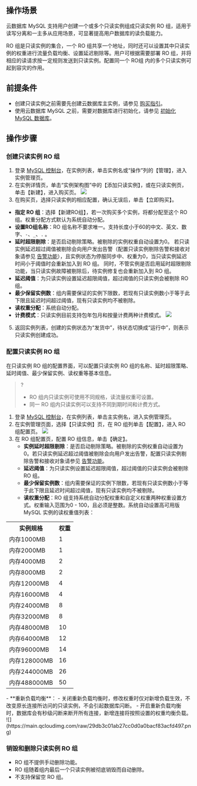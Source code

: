 ## 操作场景
云数据库 MySQL 支持用户创建一个或多个只读实例组成只读实例 RO 组，适用于读写分离和一主多从应用场景，可显著提高用户数据库的读负载能力。

RO 组是只读实例的集合，一个 RO 组共享一个地址，同时还可以设置其中只读实例的权重进行流量负载均衡、设置延迟剔除等。用户可根据需要部署 RO 组，并将相应的读请求按一定规则发送到只读实例。配置同一个 RO组 内的多个只读实例可起到容灾的作用。

## 前提条件
- 创建只读实例之前需要先创建云数据库主实例，请参见 [购买指引](https://cloud.tencent.com/document/product/236/5160)。
- 使用云数据库 MySQL 之前，需要对数据库进行初始化，请参见 [初始化 MySQL 数据库](/doc/product/236/3128)。

## 操作步骤
### 创建只读实例 RO 组
1. 登录 [MySQL 控制台](https://console.cloud.tencent.com/cdb/ )，在实例列表，单击实例名或“操作”列的【管理】，进入实例管理页。
2. 在实例详情页，单击“实例架构图”中的【添加只读实例】，或在只读实例页，单击【新建】，进入购买页。
![](https://main.qcloudimg.com/raw/44922c9b3eae70a5b2e0b01e7f0eb5e5.png)
3. 在购买页，选择只读实例的相应配置，确认无误后，单击【立即购买】。
 - **指定 RO 组**：选择【新建RO组】，若一次购买多个实例，将都分配至这个 RO 组。权重分配方式默认为系统自动分配。
 - **设置RO组名称**：RO 组名称不要求唯一。支持长度小于60的中文、英文、数字、`-`、`_`、`.` 。
 - **延时超限剔除**：是否启动剔除策略。被剔除的实例权重自动设置为0。
 若只读实例延迟超过阈值被剔除会向用户发出告警（配置只读实例剔除告警和接收对象请参见 [告警功能](https://cloud.tencent.com/document/product/236/8457)），且实例状态为停服同步中、权重为0，当只读实例延迟时间小于阈值时会重新加入到 RO 组。
 同时，不管实例是否启用延时超限剔除功能，当只读实例故障被剔除后，待实例修复也会重新加入到 RO 组。
 - **延迟阈值**：为只读实例设置延迟超限阈值，超过阈值的只读实例会被剔除 RO 组。
 - **最少保留实例数**：组内需要保证的实例下限数，若现有只读实例数小于等于此下限且延迟时间超过阈值，现有只读实例均不被剔除。
 - **读权重分配**：系统自动分配。
 - **计费模式**：只读实例目前支持包年包月和按量计费两种计费模式。
![](https://main.qcloudimg.com/raw/ee281455dbe8abba9f215e743db73aa7.png)
5. 返回实例列表，创建的实例状态为“发货中”，待状态切换成“运行中”，则表示只读实例创建成功。

### 配置只读实例 RO 组
在只读实例 RO 组的配置界面，可以配置只读实例 RO 组的名称、延时超限策略、延时阈值、最少保留实例、读权重等基本信息。
>?
>- RO 组内只读实例可使用不同规格，读流量权重可设置。
>- 同一 RO 组内只读实例可以支持不同到期时间和计费方式。
>
1. 登录 [MySQL 控制台](https://console.cloud.tencent.com/cdb/ )，在实例列表，单击主实例名，进入实例管理页。
2. 在实例管理页面，选择【只读实例】页，在 RO 组列单击【配置】，进入 RO 组配置页。
![](https://main.qcloudimg.com/raw/478c59169cebe902414927e59e08a3e8.png)
3. 在 RO 组配置页，配置 RO 组信息，单击【确定】。
   - **实例延时超限剔除**：是否启动剔除策略。被剔除的实例权重自动设置为0。若只读实例延迟超过阈值被剔除会向用户发出告警，配置只读实例剔除告警和接收对象请参见 [告警功能](https://cloud.tencent.com/document/product/236/8457)。
   - **延迟阈值**：为只读实例设置延迟超限阈值，超过阈值的只读实例会被剔除 RO 组。
   - **最少保留实例数**：组内需要保证的实例下限数，若现有只读实例数小于等于此下限且延迟时间超过阈值，现有只读实例均不被剔除。
   - **读权重分配**：RO 组支持系统自动分配权重和自定义权重两种权重设置方式。权重输入范围为0 - 100，且必须是整数。系统自动设置高可用版 MySQL 实例的读权重值列表：
<table>
<tr><th>实例规格</th><th>权重</th></tr>
<tr><td>内存1000MB</td><td>1</td></tr>
<tr><td>内存2000MB</td><td>1</td></tr>
<tr><td>内存4000MB</td><td>2</td></tr>
<tr><td>内存8000MB</td><td>2</td></tr>
<tr><td>内存12000MB</td><td>4</td></tr>
<tr><td>内存16000MB</td><td>4</td></tr>
<tr><td>内存24000MB</td><td>8</td></tr>
<tr><td>内存32000MB</td><td>8</td></tr>
<tr><td>内存48000MB</td><td>10</td></tr>
<tr><td>内存64000MB</td><td>12</td></tr>
<tr><td>内存96000MB</td><td>14</td></tr>
<tr><td>内存128000MB</td><td>16</td></tr>
<tr><td>内存244000MB</td><td>26</td></tr>
<tr><td>内存488000MB</td><td>50</td></tr>
</table> 
 - **重新负载均衡**：
    - 关闭重新负载均衡时，修改权重时仅对新增负载生效，不改变原长连接所访问的只读实例，不会引起数据库闪断。
    - 开启重新负载均衡时，数据库会有秒级闪断来断开所有连接，新增连接将按照设置的权重均衡负载。
![](https://main.qcloudimg.com/raw/29db3c01ab27cc0d0a0bacf83acfd497.png)

### 销毁和删除只读实例 RO 组
- RO 组不提供手动删除功能。
- RO 组随着组内最后一个只读实例被彻底销毁而自动删除。
- 不支持保留空 RO 组。

